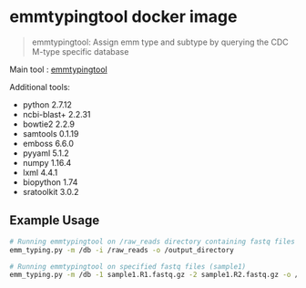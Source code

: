 # emmtypingtool docker image

> emmtypingtool: Assign emm type and subtype by querying the CDC M-type specific database

Main tool : [emmtypingtool](https://github.com/phe-bioinformatics/emm-typing-tool)

Additional tools:
- python 2.7.12
- ncbi-blast+ 2.2.31
- bowtie2 2.2.9
- samtools 0.1.19
- emboss 6.6.0
- pyyaml 5.1.2
- numpy 1.16.4
- lxml 4.4.1
- biopython 1.74
- sratoolkit 3.0.2

## Example Usage

```bash
# Running emmtypingtool on /raw_reads directory containing fastq files (.fastq.gz)
emm_typing.py -m /db -i /raw_reads -o /output_directory

# Running emmtypingtool on specified fastq files (sample1)
emm_typing.py -m /db -1 sample1.R1.fastq.gz -2 sample1.R2.fastq.gz -o /output_directory
```
